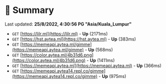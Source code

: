 # 📖 Summary
Last updated: **25/8/2022, 4:30:56 PG "Asia/Kuala_Lumpur"**

- `GET` [https://lilr.ml](https://lilr.ml) - **Up** (2171ms)
- `GET` [https://hst.aytea.ml](https://hst.aytea.ml) - **Up** (383ms)
- `GET` [https://memeapi.aytea.ml/gimme](https://memeapi.aytea.ml/gimme) - **Up** (568ms)
- `GET` [https://color.aytea.ml/4b31d6.png](https://color.aytea.ml/4b31d6.png) - **Up** (1411ms)
- `GET` [https://memeapi.aytea.ml](https://memeapi.aytea.ml) - **Up** (366ms)
- `GET` [https://memeapi.aytea14.repl.co/gimme](https://memeapi.aytea14.repl.co/gimme) - **Up** (975ms)
